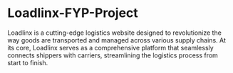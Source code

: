 # Loadlinx-FYP-Project
Loadlinx is a cutting-edge logistics website designed to revolutionize the way goods are transported and managed across various supply chains. At its core, Loadlinx serves as a comprehensive platform that seamlessly connects shippers with carriers, streamlining the logistics process from start to finish.
